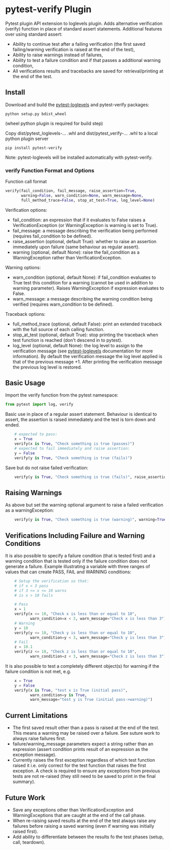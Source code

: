 # pytest-verify Plugin

Pytest plugin API extension to loglevels plugin.
Adds alternative verification (verify) function in place of standard assert statements.
Additional features over using standard assert:
* Ability to continue test after a failing verification
(the first saved failing/warning verification is raised at the end of the test),
* Ability to raise warnings instead of failures,
* Ability to test a failure condition and if that passes a additional warning condition,
* All verifications results and tracebacks are saved for retrieval/printing at the end of the test.

## Install

Download and build the [pytest-loglevels](https://github.com/samjl/pytest-loglevels) and
pytest-verify packages:

    python setup.py bdist_wheel
(wheel python plugin is required for build step)

Copy dist/pytest_loglevels-... .whl and dist/pytest_verify-... .whl to a local python plugin server

    pip install pytest-verify
    
Note: pytest-loglevels will be installed automatically with pytest-verify.

### verify Function Format and Options

Function call format
```python
verify(fail_condition, fail_message, raise_assertion=True,
       warning=False, warn_condition=None, warn_message=None,
       full_method_trace=False, stop_at_test=True, log_level=None)
```

Verification options:
* fail_condition:
an expression that if it evaluates to False raises a VerificationException
(or WarningException is warning is set to True).
* fail_message:
a message describing the verification being performed (requires fail_condition to be defined).
* raise_assertion (optional, default True):
whether to raise an assertion immediately upon failure (same behaviour as regular assert).
* warning (optional, default None):
raise the fail_condition as a WarningException rather than VerificationException.

Warning options:
* warn_condition (optional, default None):
if fail_condition evaluates to True test this condition for a warning (cannot be used in addition to warning parameter).
Raises WarningException if expression evaluates to False.
* warn_message:
a message describing the warning condition being verified (requires warn_condition to be defined).

Traceback options:
* full_method_trace (optional, default False):
print an extended traceback with the full source of each calling function.
* stop_at_test (optional, default True):
stop printing the traceback when test function is reached (don't descend in to pytest).
* log_level (optional, default None):
the log level to assign to the verification message
(see [pytest-loglevels](https://github.com/samjl/pytest-loglevels) documentation for more information).
By default the verification message the log level applied is that of the previous message +1.
After printing the verification message the previous log level is restored.

## Basic Usage

Import the verify function from the pytest namespace:
```python
from pytest import log, verify
```

Basic use in place of a regular assert statement. Behaviour is identical to assert,
the assertion is raised immediately and the test is torn down and ended.
```python
    # expected to pass:
    x = True
    verify(x is True, "Check something is true (passes)")
    # expected to fail immediately and raise assertion:
    y = False
    verify(y is True, "Check something is true (fails)")
```

Save but do not raise failed verification:
```python
    verify(y is True, "Check something is true (fails)", raise_assertion=False)
```

## Raising Warnings
As above but set the warning optional argument to raise a failed verification as a warningException:
```python
    verify(y is True, "Check something is true (warning)", warning=True)
```

## Verifications Including Failure and Warning Conditions
It is also possible to specify a failure condition (that is tested first) and
a warning condition that is tested only if the failure condition does not generate a failure.
Example illustrating a variable with three ranges of values that can create PASS,
FAIL and WARNING conditions:
```python
    # Setup the verification so that:
    # if x < 3 pass
    # if 3 <= x <= 10 warns
    # is x > 10 fails

    # Pass
    x = 1
    verify(x <= 10, "Check x is less than or equal to 10",
           warn_condition=x < 3, warn_message="Check x is less than 3")
    # Warning
    y = 10
    verify(y <= 10, "Check y is less than or equal to 10",
           warn_condition=y < 3, warn_message="Check y is less than 3")
    # Fail
    z = 10.1
    verify(z <= 10, "Check z is less than or equal to 10",
           warn_condition=z < 3, warn_message="Check z is less than 3")
``` 
 
It is also possible to test a completely different object(s) for warning if the failure condition is not met,
e.g.
```python
    x = True
    y = False
    verify(x is True, "test x is True (initial pass)",
           warn_condition=y is True,
           warn_message="test y is True (initial pass->warning)")
```

## Current Limitations
* The first saved result other than a pass is raised at the end of the test.
This means a warning may be raised over a failure. See suture work to always raise failures first.
* failure/warning_message parameters expect a string rather than an expression
(assert condition prints result of an expression as the exception message).
* Currently raises the first exception regardless of which test function raised it
i.e. only correct for the test function that raises the first exception.
A check is required to ensure any exceptions from previous tests are not re-raised
(they still need to be saved to print in the final summary).

## Future Work
* Save any exceptions other than VerificationException and WarningExceptions that are caught at the end of the call phase.
* When re-raising saved results at the end of the test always raise any failures before raising a saved warning
(even if warning was initially raised first).
* Add ability to differentiate between the results fo the test phases (setup, call, teardown).
